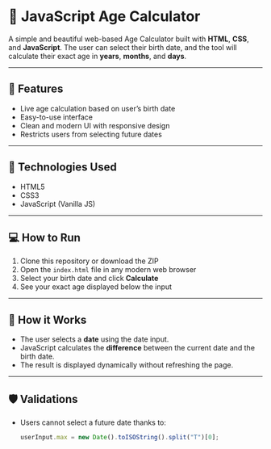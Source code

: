 # 🧮 JavaScript Age Calculator

A simple and beautiful web-based Age Calculator built with **HTML**, **CSS**, and **JavaScript**. The user can select their birth date, and the tool will calculate their exact age in **years**, **months**, and **days**.

---

## 📌 Features

- Live age calculation based on user’s birth date  
- Easy-to-use interface  
- Clean and modern UI with responsive design  
- Restricts users from selecting future dates

---

## 🚀 Technologies Used

- HTML5  
- CSS3  
- JavaScript (Vanilla JS)

---

## 💻 How to Run

1. Clone this repository or download the ZIP  
2. Open the `index.html` file in any modern web browser  
3. Select your birth date and click **Calculate**  
4. See your exact age displayed below the input

---

## 🔧 How it Works

- The user selects a **date** using the date input.
- JavaScript calculates the **difference** between the current date and the birth date.
- The result is displayed dynamically without refreshing the page.

---

## 🛡️ Validations

- Users cannot select a future date thanks to:
  ```js
  userInput.max = new Date().toISOString().split("T")[0];

